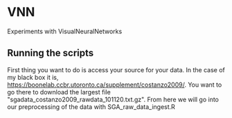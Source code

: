 # VNN
Experiments with VisualNeuralNetworks

## Running the scripts
First thing you want to do is access your source for your data. In the case of my black box it is, https://boonelab.ccbr.utoronto.ca/supplement/costanzo2009/. You want to go there to download the largest file "sgadata_costanzo2009_rawdata_101120.txt.gz". From here we will go into our preprocessing of the data with SGA_raw_data_ingest.R
